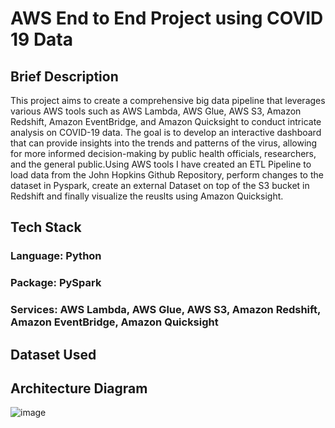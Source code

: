 # AWS End to End Project using COVID 19 Data 

## Brief Description
This project aims to create a comprehensive big data pipeline that leverages various AWS tools such as AWS Lambda, AWS Glue, AWS S3, Amazon Redshift, Amazon EventBridge, and Amazon Quicksight to conduct intricate analysis on COVID-19 data. The goal is to develop an interactive dashboard that can provide insights into the trends and patterns of the virus, allowing for more informed decision-making by public health officials, researchers, and the general public.Using AWS tools I have created an ETL Pipeline to load data from the John Hopkins Github Repository, perform changes to the dataset in Pyspark, create an external Dataset on top of the S3 bucket in Redshift and finally visualize the reuslts using Amazon Quicksight.

## Tech Stack 
### Language: Python
### Package: PySpark
### Services: AWS Lambda, AWS Glue, AWS S3, Amazon Redshift, Amazon EventBridge, Amazon Quicksight

## Dataset Used

## Architecture Diagram
![image](https://github.com/SuyashSukthankar/Covid19-ETL/assets/9166373/54932d8a-660d-4e88-9614-c724317d6b14)
